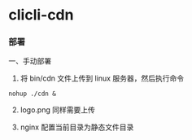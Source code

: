 # clicli-cdn

### 部署

一、手动部署

1. 将 bin/cdn 文件上传到 linux 服务器，然后执行命令

```
nohup ./cdn &
```
2. logo.png 同样需要上传

3. nginx 配置当前目录为静态文件目录

